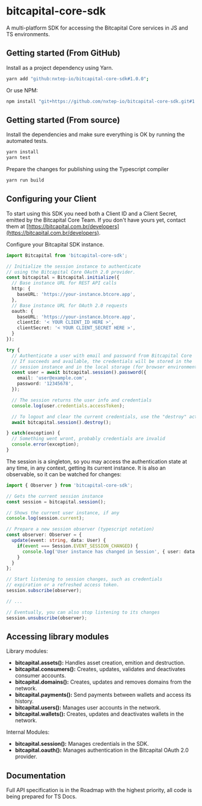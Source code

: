 bitcapital-core-sdk
===================

A multi-platform SDK for accessing the Bitcapital Core services in JS and TS environments.


## Getting started (From GitHub)

Install as a project dependency using Yarn.
```bash
yarn add "github:nxtep-io/bitcapital-core-sdk#1.0.0";
```

Or use NPM:
```bash
npm install "git+https://github.com/nxtep-io/bitcapital-core-sdk.git#1.0.0";
```


## Getting started (From source)

Install the dependencies and make sure everything is OK by running the automated tests.
```bash
yarn install
yarn test
```

Prepare the changes for publishing using the Typescript compiler
```bash
yarn run build
```

## Configuring your Client 

To start using this SDK you need both a Client ID and a Client Secret, emitted by
the Bitcapital Core Team. If you don't have yours yet, contact them at [https://bitcapital.com.br/developers](https://bitcapital.com.br/developers).

Configure your Bitcapital SDK instance.

```typescript
import Bitcapital from 'bitcapital-core-sdk';

// Initialize the session instance to authenticate
// using the Bitcapital Core OAuth 2.0 provider.
const bitcapital = Bitcapital.initialize({
  // Base instance URL for REST API calls
  http: {
    baseURL: 'https://your-instance.btcore.app',
  },
  // Base instance URL for OAuth 2.0 requests
  oauth: {
    baseURL: 'https://your-instance.btcore.app',
    clientId: '< YOUR CLIENT_ID HERE >',
    clientSecret: '< YOUR CLIENT_SECRET HERE >',
  }
});

try {
  // Authenticate a user with email and password from Bitcapital Core
  // If succeeds and available, the credentials will be stored in the 
  // session instance and in the local storage (for browser environments).
  const user = await bitcapital.session().password({
    email: 'user@example.com',
    password: '12345678',
  });

  // The session returns the user info and credentials
  console.log(user.credentials.accessToken);

  // To logout and clear the current credentials, use the "destroy" action
  await bitcapital.session().destroy();

} catch(exception) {
  // Something went wront, probably credentials are invalid
  console.error(exception);
}
```

The session is a singleton, so you may access the authentication state
at any time, in any context, getting its current instance. It is also
an observable, so it can be watched for changes:

```typescript
import { Observer } from 'bitcapital-core-sdk';

// Gets the current session instance
const session = bitcapital.session();

// Shows the current user instance, if any
console.log(session.current);

// Prepare a new session observer (typescript notation)
const observer: Observer = {
  update(event: string, data: User) {
    if(event === Session.EVENT_SESSION_CHANGED) {
      console.log('User instance has changed in Session', { user: data });
    }
  }
};

// Start listening to session changes, such as credentials
// expiration or a refreshed access token.
session.subscribe(observer);

// ...

// Eventually, you can also stop listening to its changes
session.unsubscribe(observer);
```

## Accessing library modules


Library modules:
* **bitcapital.assets():** Handles asset creation, emition and destruction.
* **bitcapital.consumers():** Creates, updates, validates and deactivates consumer accounts.
* **bitcapital.domains():** Creates, updates and removes domains from the network.
* **bitcapital.payments():** Send payments between wallets and access its history.
* **bitcapital.users():** Manages user accounts in the network.
* **bitcapital.wallets():** Creates, updates and deactivates wallets in the network.

Internal Modules:
* **bitcapital.session():** Manages credentials in the SDK.
* **bitcapital.oauth():** Manages authentication in the Bitcapital OAuth 2.0 provider.

## Documentation

Full API specification is in the Roadmap with the highest priority, all code is being prepared for TS Docs.